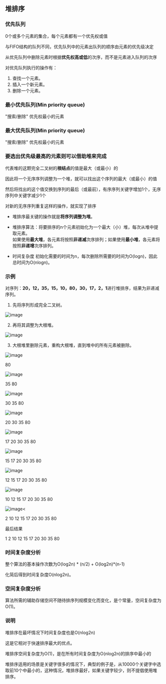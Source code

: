 ## 堆排序

### 优先队列

0个或多个元素的集合，每个元素都有一个优先权或值

与FIFO结构的队列不同，优先队列中的元素出队列的顺序由元素的优先级决定

从优先队列中删除元素时根据**优先权高或低**的次序，而不是元素进入队列的次序

对优先队列执行的操作有：

1. 查找一个元素。
2. 插入一个新元素。
3. 删除一个元素。

### 最小优先队列(Min priority queue)

"搜索/删除" 优先权最小的元素

### 最大优先队列(Min priority queue)

"搜索/删除" 优先权最小的元素

### 要选出优先级最高的元素则可以借助堆来完成

代表堆的这颗完全二叉树的**根结点**的值是最大（或最小）的

因此将一个无序序列调整为一个堆，就可以找出这个序列的最大（或最小）的值

然后将找出的这个值交换到序列的最后（或最前），有序序列关键字增加1个，无序序列中关键字减少1个

对新的无序序列重复这样的操作，就实现了排序

* 堆排序最关键的操作就是**将序列调整为堆**。

* 堆排序算法：将要排序的n个元素初始化为一个最大（小）堆，每次从堆中提取元素。<br/>
如果使用**最大堆**，各元素将按照**非递减**次序排列；如果使用**最小堆**，各元素将按照**非递增**次序排列。

* 时间复杂度 初始化需要的时间为n，每次删除所需要的时间为O(logn)，因此总时间为O(nlogn)。

### 示例

对序列：**20，12，35，15，10，80，30，17，2，1**进行堆排序，结果为非递减序列。

1. 先将序列形成完全二叉树。

![image](https://github.com/YC-L/hello-world/blob/master/imgs/BST1.png)

2. 再将其调整为大根堆。

![image](https://github.com/YC-L/hello-world/blob/master/imgs/BST2.png)

3. 大根堆里删除元素，重构大根堆，直到堆中的所有元素被删除。

![image](https://github.com/YC-L/hello-world/blob/master/imgs/BST3.png)

80

![image](https://github.com/YC-L/hello-world/blob/master/imgs/BST4.png)

35 80

![image](https://github.com/YC-L/hello-world/blob/master/imgs/BST5.png)

30 35 80

![image](https://github.com/YC-L/hello-world/blob/master/imgs/BST6.png)

20 30 35 80

![image](https://github.com/YC-L/hello-world/blob/master/imgs/BST7.png)

17 20 30 35 80

![image](https://github.com/YC-L/hello-world/blob/master/imgs/BST8.png)

15 17 20 30 35 80

![image](https://github.com/YC-L/hello-world/blob/master/imgs/BST9.png)

12 15 17 20 30 35 80

![image](https://github.com/YC-L/hello-world/blob/master/imgs/BST10.png)

10 12 15 17 20 30 35 80

![image](https://github.com/YC-L/hello-world/blob/master/imgs/BST11.png)<

2 10 12 15 17 20 30 35 80

最后结果

1 2 10 12 15 17 20 30 35 80

### 时间复杂度分析

整个算法的基本操作次数为O(log2n) * (n/2) + O(log2n)*(n-1)

化简后得到时间复杂度O(nlog2n)。

### 空间复杂度分析

算法所需的辅助存储空间不随待排序列规模变化而变化，是个常量，空间复杂度为O(1)。

### 说明

堆排序在最坏情况下时间复杂度也是O(nlog2n)

这是它相对于快速排序最大的优点。

堆排序空间复杂度为O(1)，是在所有时间复杂度为O(nlog2n)的排序中最小的

堆排序适用的场景是关键字很多的情况下，典型的例子是，从10000个关键字中选取前10个中最小的，这种情况，堆排序最好，如果关键字较少，则不提倡使用堆排序。